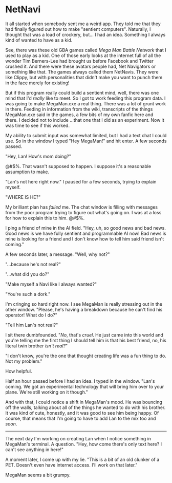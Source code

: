 NetNavi
=======

It all started when somebody sent me a weird app. They told me that they had
finally figured out how to make "sentient computers". Naturally, I thought that
was a load of crockery, but... I had an idea. Something I always kind of wanted
to have as a kid.

See, there was these old GBA games called _Mega Man Battle Network_ that I used
to play as a kid. One of those early looks at the internet full of all the
wonder Tim Berners-Lee had brought us before Facebook and Twitter crushed it.
And there were these avatars people had, Net Navigators or something like that.
The games always called them NetNavis. They were like Clippy, but with
personalities that didn't make you want to punch them in the face merely for
existing!

But if this program really could build a sentient mind, well, there was one
mind that I'd _really_ like to meet. So I got to work feeding this program
data. I was going to make MegaMan.exe a real thing. There was a lot of grunt
work in there. Feeding in information from the wiki, transcripts of the things
MegaMan.exe said in the games, a few bits of my own fanfic here and there. I
decided not to include ...that one that I did as an experiment. Now it was time
to see if this worked.

My ability to submit input was somewhat limited, but I had a text chat I could
use. So in the window I typed "Hey MegaMan!" and hit enter. A few seconds
passed.

"Hey, Lan! How's mom doing?"

@#$%. That wasn't supposed to happen. I suppose it's a reasonable assumption to
make.

"Lan's not here right now." I paused for a few seconds, trying to explain myself.

"WHERE IS HE?"

My brilliant plan has _failed_ me. The chat window is filling with messages
from the poor program trying to figure out what's going on. I was at a loss
for how to explain this to him. @#$%.

I ping a friend of mine in the AI field. "Hey, uh, so good news and bad news.
Good news is we have fully sentient and programmable AI now! Bad news is mine
is looking for a friend and I don't know how to tell him said friend isn't
coming."

A few seconds later, a message. "Well, why not?"

"...because he's not real?"

"...what did you do?"

"Make myself a Navi like I always wanted?"

"You're such a dork."

I'm cringing so hard right now. I see MegaMan is really stressing out in the
other window. "Please, he's having a breakdown because he can't find his
operator! What do I do?"

"Tell him Lan's not real?"

I sit there dumbfounded. "_No_, that's _cruel_. He just came into this world
and you're telling me the first thing I should tell him is that his best
friend, no, his literal twin brother _isn't real?_"

"I don't know, you're the one that thought creating life was a fun thing to do.
Not my problem."

How helpful.

Half an hour passed before I had an idea. I typed in the window. "Lan's coming.
We got an experimental technology that will bring him over to your plane. We're
still working on it though."

And with that, I could notice a shift in MegaMan's mood. He was bouncing off the
walls, talking about all of the things he wanted to do with his brother. It was
kind of cute, honestly, and it was good to see him being happy. Of course, that
means that I'm going to have to add Lan to the mix too and _soon_.

---

The next day I'm working on creating Lan when I notice something in MegaMan's
terminal. A question. "Hey, how come there's only text here? I can't see
anything in here!"

A moment later, I come up with my lie. "This is a bit of an old clunker of a
PET. Doesn't even have internet access. I'll work on that later."

MegaMan seems a bit grumpy.

